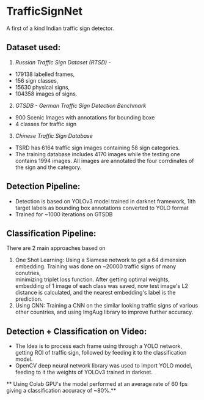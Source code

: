 # TrafficSignNet
A first of a kind Indian traffic sign detector.

## Dataset used:
1. *Russian Traffic Sign Dataset (RTSD)* - 
* 179138 labelled frames,
* 156 sign classes,
* 15630 physical signs,
* 104358 images of signs.
2. *GTSDB - German Traffic Sign Detection Benchmark*
* 900 Scenic Images with annotations for bounding boxe
* 4 classes for traffic sign
3. *Chinese Traffic Sign Database* 
* TSRD has 6164 traffic sign images containing 58 sign categories. 
* The training database includes 4170 images while the testing one contains 1994 images. All images are annotated the four corrdinates of the sign and the category.

## Detection Pipeline:
* Detection is based on YOLOv3 model trained in darknet framework, 1ith target labels as bounding box annotations converted to YOLO format
* Trained for ~1000 iterations on GTSDB
## Classification Pipeline:
There are 2 main approaches based on 
1. One Shot Learning: Using a Siamese network to get a 64 dimension embedding. Training was done on ~20000 traffic signs of many conutries,  
minimizing triplet loss function. After getting optimal weights, embedding of 1 image of each class was saved, now test image's L2 distance is calculated, 
and the nearest embedding's label is the prediction.
2. Using CNN: Training a CNN on the similar looking traffic signs of various other countries, and using ImgAug library to improve further accuracy.
## Detection + Classification on Video:
- The Idea is to process each frame using through a YOLO network, getting ROI of traffic sign, followed by feeding it to the classification model.
- OpenCV deep neural network library was used to import YOLO model, feeding to it the weights of YOLOv3 trained in darknet.

** Using Colab GPU's the model performed at an average rate of 60 fps giving a classification accuracy of ~80%.** 
